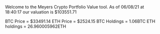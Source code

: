 Welcome to the Meyers Crypto Portfolio Value tool. 
As of 06/08/21 at 18:40:17 our valuation is $103551.71 

BTC Price = $33491.14
 ETH Price = $2524.15
BTC Holdings = 1.06BTC
 ETH holdings = 26.960005962ETH 
